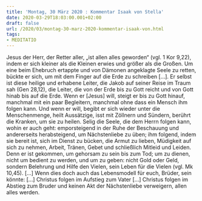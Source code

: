 ```yaml
---
title: 'Montag, 30 März 2020 : Kommentar Isaak von Stella'
date: 2020-03-29T18:03:00.001+02:00
draft: false
url: /2020/03/montag-30-marz-2020-kommentar-isaak-von.html
tags: 
- MEDITATIO
---
```


Jesus der Herr, der Retter aller, „ist allen alles geworden“ (vgl. 1 Kor 9,22), indem er sich kleiner als die Kleinen erwies und größer als die Großen. Um eine beim Ehebruch ertappte und von Dämonen angeklagte Seele zu retten, bückte er sich, um mit dem Finger auf die Erde zu schreiben \[…\]. Er selbst ist diese heilige und erhabene Leiter, die Jakob auf seiner Reise im Traum sah (Gen 28,12), die Leiter, die von der Erde bis zu Gott reicht und von Gott hinab bis auf die Erde. Wenn er \[Jesus\] will, steigt er bis zu Gott hinauf, manchmal mit ein paar Begleitern, manchmal ohne dass ein Mensch ihm folgen kann. Und wenn er will, begibt er sich wieder unter die Menschenmenge, heilt Aussätzige, isst mit Zöllnern und Sündern, berührt die Kranken, um sie zu heilen. Selig die Seele, die dem Herrn folgen kann, wohin er auch geht: emporsteigend in der Ruhe der Beschauung und andererseits herabsteigend, um Nächstenliebe zu üben; ihm folgend, indem sie bereit ist, sich im Dienst zu bücken, die Armut zu lieben, Müdigkeit auf sich zu nehmen, Arbeit, Tränen, Gebet und schließlich Mitleid und Leiden. Denn er ist gekommen, um gehorsam zu sein bis zum Tod; um zu dienen, nicht um bedient zu werden, und um zu geben: nicht Gold oder Geld, sondern Belehrung und Hilfe den Vielen, sein Leben für die Vielen (vgl. Mk 10,45). \[…\] Wenn dies doch auch das Lebensmodell für euch, Brüder, sein könnte: \[…\] Christus folgen im Aufstieg zum Vater \[…\] Christus folgen im Abstieg zum Bruder und keinen Akt der Nächstenliebe verweigern, allen alles werden.